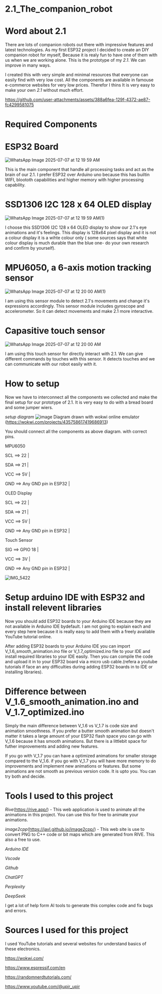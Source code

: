 # 2.1_The_companion_robot

# Word about 2.1

There are  lots of companion robots out there with impressive features and latest technologies. As  my first ESP32 project I decided to create an DIY companion robot for myself, Because it is realy fun to have one of them with us when we are working alone. This is the prototype of my *2.1*. We can improve in many ways. 

I created this with very simple and minimal resources that everyone can easily find with very low cost. All the components are available in famouse e-commerce websites for very low prices. Therefor I thins It is very easy to make your own *2.1* without much effort.

https://github.com/user-attachments/assets/388a6fea-129f-4372-ae87-fc4299581075


# Required Components

# ESP32 Board
![WhatsApp Image 2025-07-07 at 12 19 59 AM](https://github.com/user-attachments/assets/704bee46-c229-4599-90ab-d776ff340b61)

This is the main component that handle all processing tasks and act as the brain of our 2.1.
I prefer ESP32 over Arduino uno because this has builtin WIFI, bloototh capabilities and higher memory with higher processing capability.

# SSD1306 I2C  128 x 64 OLED display
![WhatsApp Image 2025-07-07 at 12 19 59 AM(1)](https://github.com/user-attachments/assets/92073dfe-1da3-47cd-829e-9582abc56354)

I choose this SSD1306 I2C  128 x 64 OLED display to show our 2.1's eye animations and it's feelings. This display is 128x64 pixel display and it is not a colour display it is a wihte colour only ( some sources says that white colour display is much durable than the blue one- do your own research and confirm by yourself).

#  MPU6050, a 6-axis motion tracking sensor
![WhatsApp Image 2025-07-07 at 12 20 00 AM(1)](https://github.com/user-attachments/assets/a10dc941-3985-49e2-a1b7-763fa0ec5886)

I am using this sensor module to detect 2.1's movements and change it's expressions accordingly. This sensor module includes gyroscope and accelerometer. So it can detect movements and make 2.1 more interactive.

# Capasitive touch sensor 
![WhatsApp Image 2025-07-07 at 12 20 00 AM](https://github.com/user-attachments/assets/cba33374-6b3a-41de-b196-ac086b0cd638)

I am using this touch sensor for directly interact with 2.1. We can give different commands by touches with this sensor. It detects touches and we can communicate with our robot easily with it.

# How to setup

Now we have to interconnect all the components we collected and make the final setup for our prototype of 2.1. It is very easy to do with a bread board and some jumper wiers.

*setup diagram*
![image](https://github.com/user-attachments/assets/0e837429-9eb0-43e4-9da3-3fd69a3081f9)
Diagram drawn with wokwi online emulator (https://wokwi.com/projects/435758617419686913)

You should connect all the components as above diagram. with correct pins.

MPU6050

SCL ==> 22  |

SDA ==> 21  |

VCC ==> 5V  |

GND ==> Any GND pin in ESP32    |


OLED Display

SCL ==> 22  |

SDA ==> 21  |

VCC ==> 5V  |

GND ==> Any GND pin in ESP32    |

Touch Sensor

SIG ==> GPIO 18 |

VCC ==> 3V  |

GND ==> Any GND pin in ESP32    |

![IMG_5422](https://github.com/user-attachments/assets/98d044b0-0a51-4d89-a043-c63471f4657c)


# Setup arduino IDE with ESP32 and install relevent libraries

Now you should add ESP32 boards to your Arduino IDE because they are not available in Arduino IDE bydefault. I am not going to explain each and every step here because it is really easy to add them with a freely available YouTube tutorial online.

After adding ESP32 boards to your Arduino IDE you can import V_1.6_smooth_animation.ino file or V_1.7_optimized.ino file to your IDE and install required libraries to your IDE easily. Then you can compile the code and upload it in to your ESP32 board via a micro usb cable.(refera a youtube tutorials if face an any difficulties during adding ESP32 boards in to IDE or installing libraries).

# Difference between V_1.6_smooth_animation.ino and V_1.7_optimized.ino

Simply the main difference between V_1.6 vs V_1.7 is code size and animation smoothness.
If you prefer a butter smooth animation but doesn't matter it takes a large amount of your ESP32 flash space you can go with V_1.6 because it has smooth animations. But there is a littlebit space for futher improvements and adding new features.

If you go with V_1.7 you can have a optimized animations for smaller storage compared to the V_1.6. if you go with V_1.7 you will have more memory to do improvements and implement new animations or features. But some animations are not smooth as previous version code. It is upto you. You can try both and decide.

# Tools I used to this project
*Rive*(https://rive.app/) - This web application is used to animate all the animations in this project. You can use this for free to animate your animations.

*image2cpp*(https://javl.github.io/image2cpp/) - This web site is use to convert PNG to C++ code or bit maps which are generated from RIVE. This also a free to use.

*Arduino IDE*

*Vscode*

*Github*

*ChatGPT*

*Perplexity*

*DeepSeek*

I get a lot of help form AI tools to generate this complex code and fix bugs and errors.

# Sources I used for this project

I used YouTube tutorials and several websites for understand basics of these electronics.

https://wokwi.com/

https://www.espressif.com/en

https://randomnerdtutorials.com/

https://www.youtube.com/@upir_upir